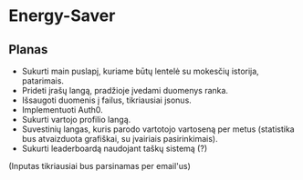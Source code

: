 # Energy-Saver

## Planas

- Sukurti main puslapį, kuriame būtų lentelė su mokesčių istorija, patarimais.
- Prideti įrašų langą, pradžioje įvedami duomenys ranka.
- Išsaugoti duomenis į failus, tikriausiai jsonus.
- Implementuoti Auth0.
- Sukurti vartojo profilio langą.
- Suvestinių langas, kuris parodo vartotojo vartoseną per metus (statistika bus atvaizduota grafiškai, su įvairiais pasirinkimais).
- Sukurti leaderboardą naudojant taškų sistemą (?) 

(Inputas tikriausiai bus parsinamas per email'us)
